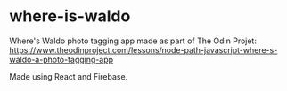# where-is-waldo

Where's Waldo photo tagging app made as part of The Odin Projet:
https://www.theodinproject.com/lessons/node-path-javascript-where-s-waldo-a-photo-tagging-app

Made using React and Firebase.